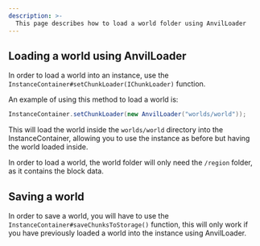 ```yaml
---
description: >-
  This page describes how to load a world folder using AnvilLoader
---
```


## Loading a world using AnvilLoader

In order to load a world into an instance, use the `InstanceContainer#setChunkLoader(IChunkLoader)` function.

An example of using this method to load a world is:
```java
InstanceContainer.setChunkLoader(new AnvilLoader("worlds/world"));
```

This will load the world inside the `worlds/world` directory into the InstanceContainer, allowing you to use the instance as before but having the world loaded inside.

In order to load a world, the world folder will only need the `/region` folder, as it contains the block data.

## Saving a world

In order to save a world, you will have to use the `InstanceContainer#saveChunksToStorage()` function, 
this will only work if you have previously loaded a world into the instance using AnvilLoader.

